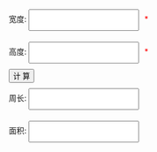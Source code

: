 
<!DOCTYPE html>
<html>
<head>
<meta charset="utf-8" />
<title>矩形计算器></title>
<style>
.form-inline{
align-items:center;
margin:200px auto;
width:400px;
}
.form-inline label{
margin:10px 10px 10px 0;
}
.form-inline input{
width:200px;
vertical-align: middle;
margin: 10px 10px 10px 0;
padding: 10px;
}
</style>
</head>
<body>
<form class="form-inline">
<div>宽度:
<input id="iptw" type="text"><span style="color:red">*</span>
</div>
<div>高度:
<input id="ipth" type="text"><span style="color:red">*</span>
</div>
<div>
<button type="button" class="button blue larrow" onclick="sl()">计 算</button>
</div>
<div>周长:
<input id="ipr" type="text" >
</div>
<div>面积:
<input id="iptr" type="text">
</div>
<script>
document.getElementById('w').focus()
function sl() {
var w = document.getElementById("iptw").value;//获取宽度数值。
var h = document.getElementById("ipth").value;//获取高度数值。
var ipr= document.getElementById("ipr")
var iptr= document.getElementById("iptr")
console.log(w >= 0, 'oo')
if (!w) {
alert('宽度不能为空')
} else {
if (w <= 0) {
return alert('宽度不能小于,等于零')
}
if (isNaN(+w)) alert('输入宽度不是合法的数值')
}
if (!h) {
alert('高度不能为空')
} else {
if (h <= 0) {
return alert('高度不能小于,等于零')
}
if (isNaN(+h)) alert('输入高度不是合法的数值')
}
if (w && h && !isNaN(+w) && !isNaN(+h)) {
ipr.value = (((+w) * 100 + (+h) * 100)*2)/100
iptr.value = ((+w) * 100 * (+h) * 100)/10000
} else {
ipr.value = ''
iptr.value = ''
}
}
</script>
</body>
</html>







